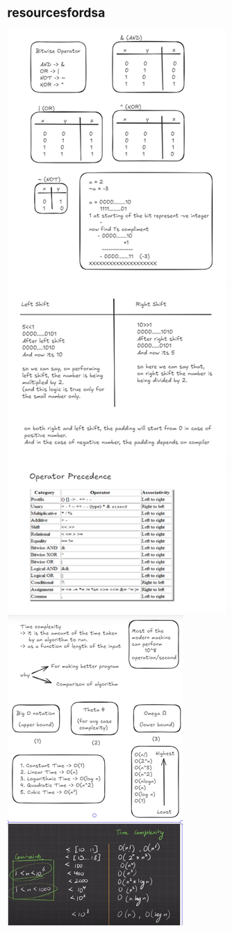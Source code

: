 # resourcesfordsa

![NOTES](data/Operators.png)
![NOTES](data/leftANDrighShift.png)
![NOTES](data/precedenceRule.png)
![NOTES](data/Complexity.png)
